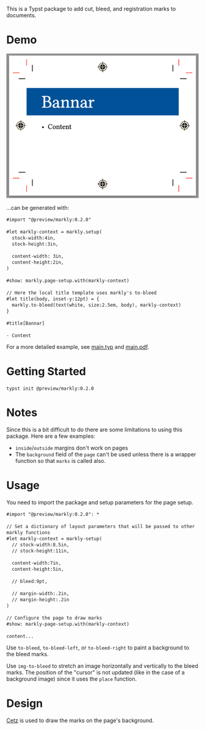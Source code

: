 This is a Typst package to add cut, bleed, and registration marks to documents.


# Demo

![Markly Demo](img.png)

...can be generated with:

```typst
#import "@preview/markly:0.2.0"

#let markly-context = markly.setup(
  stock-width:4in,
  stock-height:3in,

  content-width: 3in,
  content-height:2in,
)

#show: markly.page-setup.with(markly-context)

// Here the local title template uses markly's to-bleed
#let title(body, inset-y:12pt) = {
  markly.to-bleed(text(white, size:2.5em, body), markly-context)
}

#title[Bannar]

- Content
```


For a more detailed example, see [main.typ](template/main.typ) and [main.pdf](main.pdf).

# Getting Started

    typst init @preview/markly:0.2.0


# Notes

Since this is a bit difficult to do there are some limitations to using this package.  Here are a few examples:

* `inside`/`outside` margins don't work on pages
* The `background` field of the `page` can't be used unless there is a wrapper function so that `marks` is called also.


# Usage

You need to import the package and setup parameters for the page setup.


```typst
#import "@preview/markly:0.2.0": *

// Set a dictionary of layout parameters that will be passed to other markly functions
#let markly-context = markly-setup(
  // stock-width:8.5in,
  // stock-height:11in,

  content-width:7in,
  content-height:5in,

  // bleed:9pt,

  // margin-width:.2in,
  // margin-height:.2in
)

// Configure the page to draw marks
#show: markly-page-setup.with(markly-context)

content...

```

Use `to-bleed`, `to-bleed-left`, or `to-bleed-right` to paint a background to the bleed marks.

Use `img-to-bleed` to stretch an image horizontally and vertically to the bleed marks.  The position of the "cursor" is not updated (like in the case of a background image) since it uses the `place` function.


# Design

[Cetz](https://github.com/cetz-package/cetz) is used to draw the marks on the page's background.
